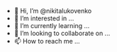 - 👋 Hi, I’m @nikitalukovenko
- 👀 I’m interested in ...
- 🌱 I’m currently learning ...
- 💞️ I’m looking to collaborate on ...
- 📫 How to reach me ...

<!---
nikitalukovenko/nikitalukovenko is a ✨ special ✨ repository because its `README.md` (this file) appears on your GitHub profile.
You can click the Preview link to take a look at your changes.
--->
